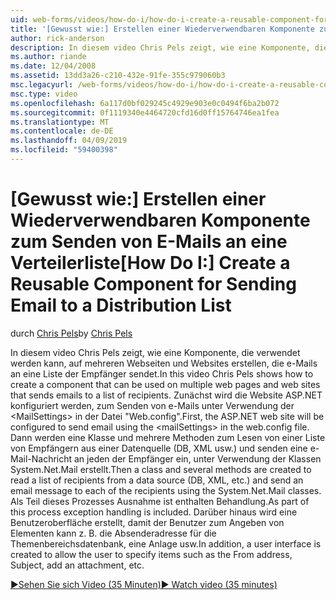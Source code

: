 ```yaml
---
uid: web-forms/videos/how-do-i/how-do-i-create-a-reusable-component-for-sending-email-to-a-distribution-list
title: '[Gewusst wie:] Erstellen einer Wiederverwendbaren Komponente zum Senden von E-Mails an eine Verteilerliste | Microsoft-Dokumentation'
author: rick-anderson
description: In diesem video Chris Pels zeigt, wie eine Komponente, die verwendet werden kann, auf mehreren Webseiten und Websites erstellen, die e-Mails an eine Liste der Empfänger sendet. Erste...
ms.author: riande
ms.date: 12/04/2008
ms.assetid: 13dd3a26-c210-432e-91fe-355c979060b3
msc.legacyurl: /web-forms/videos/how-do-i/how-do-i-create-a-reusable-component-for-sending-email-to-a-distribution-list
msc.type: video
ms.openlocfilehash: 6a117d0bf029245c4929e903e0c0494f6ba2b072
ms.sourcegitcommit: 0f1119340e4464720cfd16d0ff15764746ea1fea
ms.translationtype: MT
ms.contentlocale: de-DE
ms.lasthandoff: 04/09/2019
ms.locfileid: "59400398"
---
```

# <a name="how-do-i-create-a-reusable-component-for-sending-email-to-a-distribution-list"></a><span data-ttu-id="d8d8f-104">[Gewusst wie:] Erstellen einer Wiederverwendbaren Komponente zum Senden von E-Mails an eine Verteilerliste</span><span class="sxs-lookup"><span data-stu-id="d8d8f-104">[How Do I:] Create a Reusable Component for Sending Email to a Distribution List</span></span>

<span data-ttu-id="d8d8f-105">durch [Chris Pels](https://twitter.com/chrispels)</span><span class="sxs-lookup"><span data-stu-id="d8d8f-105">by [Chris Pels](https://twitter.com/chrispels)</span></span>

<span data-ttu-id="d8d8f-106">In diesem video Chris Pels zeigt, wie eine Komponente, die verwendet werden kann, auf mehreren Webseiten und Websites erstellen, die e-Mails an eine Liste der Empfänger sendet.</span><span class="sxs-lookup"><span data-stu-id="d8d8f-106">In this video Chris Pels shows how to create a component that can be used on multiple web pages and web sites that sends emails to a list of recipients.</span></span> <span data-ttu-id="d8d8f-107">Zunächst wird die Website ASP.NET konfiguriert werden, zum Senden von e-Mails unter Verwendung der &lt;MailSettings&gt; in der Datei "Web.config".</span><span class="sxs-lookup"><span data-stu-id="d8d8f-107">First, the ASP.NET web site will be configured to send email using the &lt;mailSettings&gt; in the web.config file.</span></span> <span data-ttu-id="d8d8f-108">Dann werden eine Klasse und mehrere Methoden zum Lesen von einer Liste von Empfängern aus einer Datenquelle (DB, XML usw.) und senden eine e-Mail-Nachricht an jeden der Empfänger ein, unter Verwendung der Klassen System.Net.Mail erstellt.</span><span class="sxs-lookup"><span data-stu-id="d8d8f-108">Then a class and several methods are created to read a list of recipients from a data source (DB, XML, etc.) and send an email message to each of the recipients using the System.Net.Mail classes.</span></span> <span data-ttu-id="d8d8f-109">Als Teil dieses Prozesses Ausnahme ist enthalten Behandlung.</span><span class="sxs-lookup"><span data-stu-id="d8d8f-109">As part of this process exception handling is included.</span></span> <span data-ttu-id="d8d8f-110">Darüber hinaus wird eine Benutzeroberfläche erstellt, damit der Benutzer zum Angeben von Elementen kann z. B. die Absenderadresse für die Themenbereichsdatenbank, eine Anlage usw.</span><span class="sxs-lookup"><span data-stu-id="d8d8f-110">In addition, a user interface is created to allow the user to specify items such as the From address, Subject, add an attachment, etc.</span></span>

[<span data-ttu-id="d8d8f-111">&#9654;Sehen Sie sich Video (35 Minuten)</span><span class="sxs-lookup"><span data-stu-id="d8d8f-111">&#9654; Watch video (35 minutes)</span></span>](https://channel9.msdn.com/Blogs/ASP-NET-Site-Videos/how-do-i-create-a-reusable-component-for-sending-email-to-a-distribution-list)
